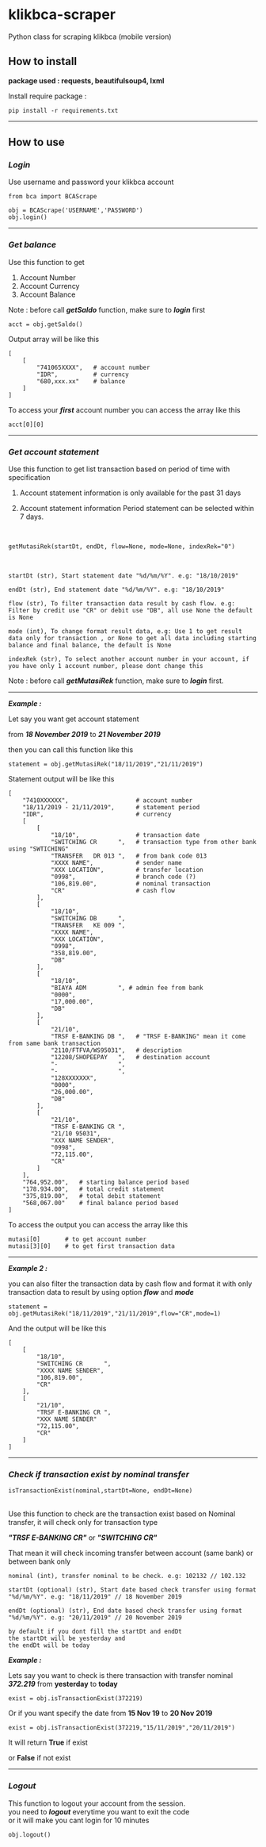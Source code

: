# klikbca-scraper
Python class for scraping klikbca (mobile version)

## How to install
**package used : requests, beautifulsoup4, lxml <br>**

Install require package :  

    pip install -r requirements.txt 

---
## How to use
### ***Login***
Use username and password your klikbca account

    from bca import BCAScrape

    obj = BCAScrape('USERNAME','PASSWORD')
    obj.login()
---
### ***Get balance***
Use this function to get
1. Account Number
2. Account Currency
3. Account Balance 

Note : before call ***getSaldo*** function, make sure to ***login*** first

    acct = obj.getSaldo() 

Output array will be like this

    [
        [
            "741065XXXX",   # account number
            "IDR",          # currency
            "680,xxx.xx"    # balance
        ]
    ]

To access your ***first*** account number you can access the array like this

    acct[0][0]

---
### ***Get account statement***
Use this function to get list transaction based on period of time
with specification
1. Account statement information is only available for the past 31 days

2. Account statement information Period statement can be selected within 7 days.

<br>

`getMutasiRek(startDt, endDt, flow=None, mode=None, indexRek="0")`


<br>

    startDt (str), Start statement date "%d/%m/%Y". e.g: "18/10/2019"

    endDt (str), End statement date "%d/%m/%Y". e.g: "18/10/2019"

    flow (str), To filter transaction data result by cash flow. e.g: Filter by credit use "CR" or debit use "DB", all use None the default is None

    mode (int), To change format result data, e.g: Use 1 to get result data only for transaction , or None to get all data including starting balance and final balance, the default is None

    indexRek (str), To select another account number in your account, if you have only 1 account number, please dont change this 

Note : before call ***getMutasiRek*** function, make sure to ***login*** first.

---
***Example :*** 

Let say you want get account statement 

from ***18 November 2019*** to ***21 November 2019***

then you can call this function like this

    statement = obj.getMutasiRek("18/11/2019","21/11/2019") 

Statement output will be like this

    [
        "7410XXXXXX",                   # account number
        "18/11/2019 - 21/11/2019",      # statement period
        "IDR",                          # currency
        [
            [
                "18/10",                # transaction date
                "SWITCHING CR      ",   # transaction type from other bank using "SWTICHING"
                "TRANSFER   DR 013 ",   # from bank code 013
                "XXXX NAME",            # sender name
                "XXX LOCATION",         # transfer location 
                "0998",                 # branch code (?)
                "106,819.00",           # nominal transaction
                "CR"                    # cash flow
            ],
            [
                "18/10",
                "SWITCHING DB      ",
                "TRANSFER   KE 009 ",
                "XXXX NAME",
                "XXX LOCATION",
                "0998",
                "358,819.00",
                "DB"
            ],
            [
                "18/10",
                "BIAYA ADM         ", # admin fee from bank
                "0000",
                "17,000.00",
                "DB"
            ],
            [
                "21/10",
                "TRSF E-BANKING DB ",   # "TRSF E-BANKING" mean it come from same bank transaction
                "2110/FTFVA/WS95031",   # description
                "12208/SHOPEEPAY   ",   # destination account
                "-                 ",
                "-                 ",
                "128XXXXXXX",           
                "0000",
                "26,000.00",
                "DB"
            ],
            [
                "21/10",
                "TRSF E-BANKING CR ",
                "21/10 95031",
                "XXX NAME SENDER",
                "0998",
                "72,115.00",
                "CR"
            ]
        ],
        "764,952.00",   # starting balance period based
        "178.934.00",   # total credit statement
        "375,819.00",   # total debit statement
        "568,067.00"    # final balance period based
    ]


To access the output you can access the array like this

    mutasi[0]       # to get account number
    mutasi[3][0]    # to get first transaction data

---

***Example 2 :*** 

you can also filter the transaction data by cash flow and format it with only transaction data to result by using option ***flow*** and ***mode***

    statement = obj.getMutasiRek("18/11/2019","21/11/2019",flow="CR",mode=1)

And the output will be like this

    [
        [
            "18/10",
            "SWITCHING CR      ",
            "XXXX NAME SENDER",
            "106,819.00",
            "CR"
        ],
        [
            "21/10",
            "TRSF E-BANKING CR ",
            "XXX NAME SENDER"
            "72,115.00",
            "CR"
        ]
    ]

---

### ***Check if transaction exist by nominal transfer***

`isTransactionExist(nominal,startDt=None, endDt=None)`

<br>
Use this function to check are the transaction exist based on Nominal transfer,  it will check only for transaction type

***"TRSF E-BANKING CR"*** or ***"SWITCHING CR"***

That mean it will check incoming transfer between account (same bank) or between bank only

    nominal (int), transfer nominal to be check. e.g: 102132 // 102.132

    startDt (optional) (str), Start date based check transfer using format "%d/%m/%Y". e.g: "18/11/2019" // 18 November 2019

    endDt (optional) (str), End date based check transfer using format "%d/%m/%Y". e.g: "20/11/2019" // 20 November 2019

    by default if you dont fill the startDt and endDt
    the startDt will be yesterday and
    the endDt will be today

***Example :***

Lets say you want to check is there transaction with transfer nominal ***372.219*** from **yesterday** to **today**

    exist = obj.isTransactionExist(372219)

Or if you want specify the date from **15 Nov 19** to **20 Nov 2019**

    exist = obj.isTransactionExist(372219,"15/11/2019","20/11/2019")

It will return **True** if exist

or **False** if not exist

---
### ***Logout***
This function to logout your account from the session.<br>
you need to ***logout*** everytime you want to exit the code<br>
or it will make you cant login for 10 minutes

    obj.logout()
